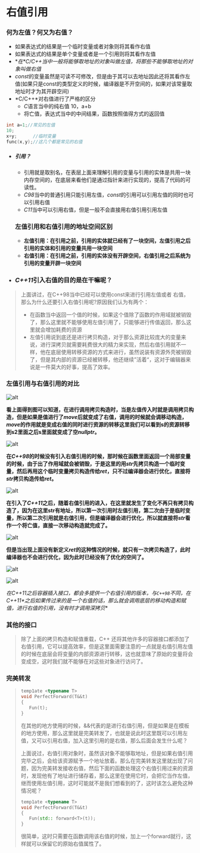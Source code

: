 # 右值引用

### **何为左值？何又为右值？**

- 如果表达式的结果是一个临时变量或者对象则将其看作右值
- 如果表达式的结果是单个变量或者是一个引用则将其看作左值
- **在*C/C++*当中一般将能够取地址的对象叫做左值，将那些不能够取地址的对象叫做右值**
- *const*的变量虽然是可读不可修改，但是由于其可以去地址因此还将其看作左值(如果只是const的类型定义的时候，编译器是不开空间的，如果对该常量取地址时才为其开辟空间)
- *C/C++*对右值进行了严格的区分
  - *C*语言当中的纯右值 10，a+b
  - 将亡值，表达式当中的中间结果，函数按照值得方式的返回值

```C++
int a=1;//常见的左值
10;
x+y;      //临时变量
func(x,y);//这几个都是常见的右值
```

- ##### **引用？**

  - 引用就是取别名，在表层上面来理解引用的变量与引用的实体是共用一块内存空间的，在底层来看他们是通过指针来进行实现的，提高了代码的可读性。
  - *C98*当中的普通引用只能引用左值，*const*的引用可以引用左值的同时也可以引用右值
  - *C11*当中可以引用右值，但是一般不会直接用右值引用引用左值

  ### **左值引用和右值引用的地址空间区别**

  - **左值引用：在引用之前，引用的实体就已经有了一块空间，左值引用之后引用的实体和引用的变量共用一块空间**
  - **右值引用：在引用之前，引用的实体没有开辟空间，右值引用之后系统为引用的变量开辟一块空间**

- ### ***C++11*引入右值的目的是在干嘛呢？**

>上面讲过，在C++98当中已经可以使用const来进行引用左值或者 右值，那么为什么还要引入右值引用呢?原因我们认为有两个：
>
>- 在函数当中返回一个值的时候，如果这个值除了函数的作用域就被销毁了，那么这里就不能够使用左值引用了，只能够进行传值返回，那么这里就会增加耗费的资源
>- 左值引用说到底还是进行拷贝构造，对于那么资源比较庞大的变量来说，进行深拷贝就需要耗费很大的精力来实现，然后右值引用就不一样，他在底层使用转移资源的方式来进行，虽然说装有资源外壳被销毁了，但是其内部的资源已经被转移，他还继续”活着“，这对于编辑器来说是一件莫大的好事，提高了效率。

### 左值引用与右值引用的对比

![alt](D:\PostgaduateStudies\编程资料\C++资料\博客文档\类和对象\右值引用.png)

​	**看上面得到图可以知道，在进行调用拷贝构造时，当是左值传入时就是调用拷贝构造，但是如果是值进行了*move*后就变成了右值，调用的时候就会调移动构造，*move*的作用就是变成右值的同时进行资源的转移这里我们可以看到s的资源转移到s2里面之后s里面就变成了空*nullptr*。**

![alt](D:\PostgaduateStudies\编程资料\C++资料\博客文档\类和对象\右值引用_只有拷贝构造时.png)

​	**在*C++98*的时候没有引入右值引用的时候，那时候在函数里面返回一个局部变量的时候，由于出了作用域就会被销毁，于是这里的用*str*先拷贝构造一个临时变量，然后再用这个临时变量拷贝构造传给*ret*，只不过编译器会进行优化，直接将*str*拷贝构造传给*ret*。**

![alt](D:\PostgaduateStudies\编程资料\C++资料\博客文档\类和对象\右值引用_拷贝构造+移动构造时.png)

​		**在引入了*C++11*之后，随着右值引用的进入，在这里就发生了变化不再只有拷贝构造了，因为在这里str有地址，所以第一次引用时左值引用，第二次由于是临时变量，所以第二次引用就是右值引用，但是编译器会进行优化，所以就直接将*str*看作一个将亡值，直接一次移动构造就完成了。**

![alt](D:\PostgaduateStudies\编程资料\C++资料\博客文档\类和对象\右值引用_没有返回值.png)

​		**但是当出现上面没有新定义*ret*的这种情况的时候，就只有一次拷贝构造了，此时编译器也不会进行优化，因为此时已经没有了优化的空间了。**

![alt](D:\PostgaduateStudies\编程资料\C++资料\博客文档\类和对象\右值引用_底层没有右值引用.png)

![alt](D:\PostgaduateStudies\编程资料\C++资料\博客文档\类和对象\右值引用_底层有右值引用.png)

​		**在*C++11*之后容器插入接口，都会多提供一个右值引用的版本，与*`C++98`*不同，在*C++11*之后如果传过来的是一个右值的话，那么就会调用底层的移动构造和赋值，进行右值的引用，没有时才调用深拷贝**

 ### 其他的接口

>除了上面的拷贝构造和赋值重载，C++ 还将其他许多的容器接口都添加了右值引用，它可以提高效率，但是这里面需要注意的一点就是右值引用左值的时候在底层会将变量的内部资源进行转移，这也就意味了原始的变量将会变成空，这时我们就不能够在对这些对象进行访问了。

### 完美转发

>```C++
>temp1ate <typename T>
>void PerfectForward(T&&t)
>{
>    Fun(t);
>}
>```
>
>在其他的地方使用的时候，&&代表的是进行右值引用，但是如果是在模板的地方使用，那么这里就是完美转发了，也就是说此时这里既可以引用左值，又可以引用右值，加入这里引用的是右值，那么后面会发生什么呢？
>
>上面说过，右值引用对象时，虽然该对象不能够取地址，但是如果右值引用完毕之后，会给该资源赋予一个地址放着。那么在完美转发这里就出现了问题，因为完美转发接收右值，然后下面的函数处理这个右值引用过来的资源时，发现他有了地址进行储存着，那么这里在使用它时，会把它当作左值，继而使用左值引用，这时可能就不是我们想看到的了，这时该怎么避免这种情况呢？
>
>```C++
>temp1ate <typename T>
>void PerfectForward(T&&t)
>{
>    Fun(std:: forward<T>(t));
>}
>```
>
>很简单，这时只需要在函数调用该右值的时候，加上一个forward<T>就行，这样就可以保留它的原始右值属性了。
